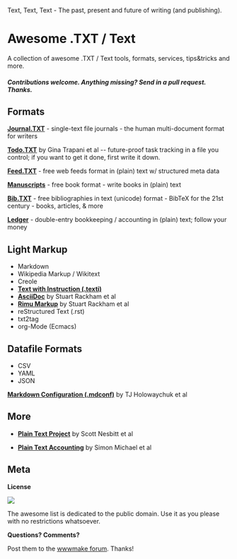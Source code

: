Text, Text, Text - The past, present and future of writing (and publishing). 


# Awesome .TXT / Text

A collection of awesome .TXT / Text  tools, formats, services, tips&amp;tricks and more.

#### _Contributions welcome. Anything missing? Send in a pull request. Thanks._


## Formats

[**Journal.TXT**](https://journaltxt.github.io) - single-text file journals - the human multi-document format for writers

[**Todo.TXT**](http://todotxt.com) by Gina Trapani et al -- future-proof task tracking in a file you control; if you want to get it done, first write it down.

[**Feed.TXT**](https://feedtxt.github.io) - free web feeds format in (plain) text w/ structured meta data

[**Manuscripts**](http://manuscripts.github.io) - free book format - write books in (plain) text 

[**Bib.TXT**](http://bibtxt.github.io) - free bibliographies in text (unicode) format - BibTeX for the 21st century - books, articles, & more

[**Ledger**](http://plaintextaccounting.org/quickref) - double-entry bookkeeping / accounting in (plain) text; follow your money



## Light Markup

- Markdown
- Wikipedia Markup / Wikitext
- Creole 
- [**Text with Instruction (.texti)**](https://texti.github.io)
- [**AsciiDoc**](http://www.methods.co.nz/asciidoc) by Stuart Rackham et al
- [**Rimu Markup**](http://rimumarkup.org) by Stuart Rackham et al
- reStructured Text (.rst)
- txt2tag
- org-Mode (Ecmacs)


## Datafile Formats

- CSV
- YAML
- JSON

[**Markdown Configuration (.mdconf)**](https://github.com/tj/mdconf) by TJ Holowaychuk et al


## More

- [**Plain Text Project**](https://plaintextproject.online) by Scott Nesbitt et al

- [**Plain Text Accounting**](http://plaintextaccounting.org) by Simon Michael et al



## Meta

**License**

![](https://publicdomainworks.github.io/buttons/zero88x31.png)

The awesome list is dedicated to the public domain. Use it as you please with no restrictions whatsoever.

**Questions? Comments?**

Post them to the [wwwmake forum](http://groups.google.com/group/wwwmake). Thanks!
